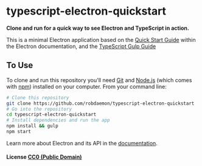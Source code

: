 # typescript-electron-quickstart

**Clone and run for a quick way to see Electron and TypeScript in action.**

This is a minimal Electron application based on the [Quick Start Guide](http://electron.atom.io/docs/latest/tutorial/quick-start) within the Electron documentation,
and the [TypeScript Gulp Guide](https://www.typescriptlang.org/docs/handbook/gulp.html)

## To Use

To clone and run this repository you'll need [Git](https://git-scm.com) and [Node.js](https://nodejs.org/en/download/) (which comes with [npm](http://npmjs.com)) installed on your computer. From your command line:

```bash
# Clone this repository
git clone https://github.com/robdaemon/typescript-electron-quickstart
# Go into the repository
cd typescript-electron-quickstart
# Install dependencies and run the app
npm install && gulp 
npm start
```

Learn more about Electron and its API in the [documentation](http://electron.atom.io/docs/latest).

#### License [CC0 (Public Domain)](LICENSE.md)
